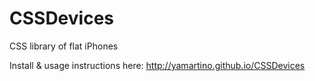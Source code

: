 CSSDevices
==========

CSS library of flat iPhones

Install & usage instructions here: http://yamartino.github.io/CSSDevices
